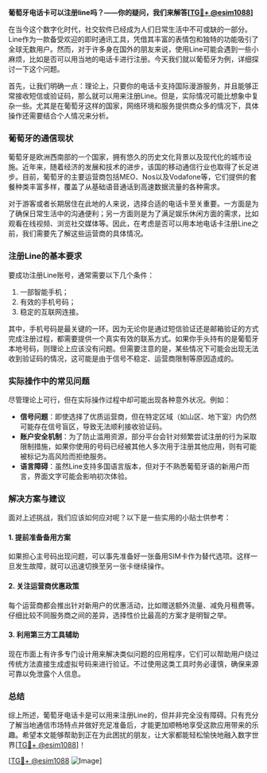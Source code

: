 **葡萄牙电话卡可以注册line吗？——你的疑问，我们来解答[[TG💪+ @esim1088](https://t.me/s/esim1088)]**

在当今这个数字化时代，社交软件已经成为人们日常生活中不可或缺的一部分。Line作为一款备受欢迎的即时通讯工具，凭借其丰富的表情包和独特的功能吸引了全球无数用户。然而，对于许多身在国外的朋友来说，使用Line可能会遇到一些小麻烦，比如是否可以用当地的电话卡进行注册。今天我们就以葡萄牙为例，详细探讨一下这个问题。

首先，让我们明确一点：理论上，只要你的电话卡支持国际漫游服务，并且能够正常接收短信或验证码，那么就可以用来注册Line。但是，实际情况可能比想象中复杂一些。尤其是在葡萄牙这样的国家，网络环境和服务提供商众多的情况下，具体操作还需要结合个人情况来分析。

### 葡萄牙的通信现状

葡萄牙是欧洲西南部的一个国家，拥有悠久的历史文化背景以及现代化的城市设施。近年来，随着经济的发展和技术的进步，该国的移动通信行业也取得了长足进步。目前，葡萄牙的主要运营商包括MEO、Nos以及Vodafone等，它们提供的套餐种类丰富多样，覆盖了从基础语音通话到高速数据流量的各种需求。

对于游客或者长期居住在此地的人来说，选择合适的电话卡至关重要。一方面是为了确保日常生活中的沟通便利；另一方面则是为了满足娱乐休闲方面的需求，比如观看在线视频、浏览社交媒体等。因此，在考虑是否可以用本地电话卡注册Line之前，我们需要先了解这些运营商的具体情况。

### 注册Line的基本要求

要成功注册Line账号，通常需要以下几个条件：
1. 一部智能手机；
2. 有效的手机号码；
3. 稳定的互联网连接。

其中，手机号码是最关键的一环。因为无论你是通过短信验证还是邮箱验证的方式完成注册过程，都需要提供一个真实有效的联系方式。如果你手头持有的是葡萄牙本地号码，则理论上应该没有问题。但需要注意的是，某些情况下可能会出现无法收到验证码的情况，这可能是由于信号不稳定、运营商限制等原因造成的。

### 实际操作中的常见问题

尽管理论上可行，但在实际操作过程中却可能出现各种意外状况。例如：
- **信号问题**：即使选择了优质运营商，但在特定区域（如山区、地下室）内仍然可能存在信号盲区，导致无法顺利接收验证码。
- **账户安全机制**：为了防止滥用资源，部分平台会针对频繁尝试注册的行为采取限制措施，如果你使用的号码已经被其他人多次用于注册其他应用，则有可能被标记为高风险而拒绝服务。
- **语言障碍**：虽然Line支持多国语言版本，但对于不熟悉葡萄牙语的新用户而言，界面文字可能会影响初次体验。

### 解决方案与建议

面对上述挑战，我们应该如何应对呢？以下是一些实用的小贴士供参考：

#### 1. 提前准备备用方案
如果担心主号码出现问题，可以事先准备好一张备用SIM卡作为替代选项。这样一旦发生故障，就可以迅速切换至另一张卡继续操作。

#### 2. 关注运营商优惠政策
每个运营商都会推出针对新用户的优惠活动，比如赠送额外流量、减免月租费等。仔细比较不同服务商之间的差异，选择性价比最高的方案才是明智之举。

#### 3. 利用第三方工具辅助
现在市面上有许多专门设计用来解决类似问题的应用程序，它们可以帮助用户绕过传统方法直接生成虚拟号码来进行验证。不过使用这类工具时务必谨慎，确保来源可靠以免泄露个人信息。

### 总结

综上所述，葡萄牙电话卡是可以用来注册Line的，但并非完全没有障碍。只有充分了解当地通信市场特点并做好充足准备后，才能更加顺畅地享受这款应用带来的乐趣。希望本文能够帮助到正在为此困扰的朋友，让大家都能轻松愉快地融入数字世界[[TG💪+ @esim1088](https://t.me/s/esim1088)]！

[[TG💪+ @esim1088](https://t.me/s/esim1088) ![Image](https://i.postimg.cc/4NQfJmqS/Snipaste-2025-05-13-00-14-12.png)]